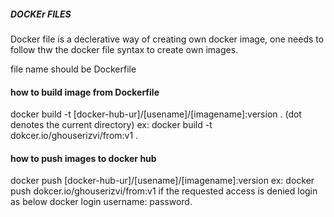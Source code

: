 ##### DOCKEr FILES

Docker file is a declerative way of creating own docker image,
one needs to follow thw the docker file syntax to create own images.

file name should be Dockerfile

#### how to build image from Dockerfile
docker build -t [docker-hub-ur]/[usename]/[imagename]:version . (dot denotes the current directory)
ex: docker build -t dokcer.io/ghouserizvi/from:v1 .

#### how to push images to docker hub
docker push [docker-hub-ur]/[usename]/[imagename]:version
ex: docker push dokcer.io/ghouserizvi/from:v1
if the requested access is denied login as below 
docker login
username:
password.
